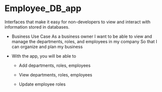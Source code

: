 # Employee_DB_app
Interfaces that make it easy for non-developers to view and interact with information stored in databases.

* Business Use Case
As a business owner
I want to be able to view and manage the departments, roles, and employees in my company
So that I can organize and plan my business

* With the app, you will be able to 
    * Add departments, roles, employees

    * View departments, roles, employees

    * Update employee roles